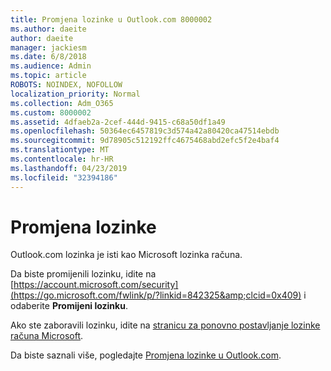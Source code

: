 ```yaml
---
title: Promjena lozinke u Outlook.com 8000002
ms.author: daeite
author: daeite
manager: jackiesm
ms.date: 6/8/2018
ms.audience: Admin
ms.topic: article
ROBOTS: NOINDEX, NOFOLLOW
localization_priority: Normal
ms.collection: Adm_O365
ms.custom: 8000002
ms.assetid: 4dfaeb2a-2cef-444d-9415-c68a50df1a49
ms.openlocfilehash: 50364ec6457819c3d574a42a80420ca47514ebdb
ms.sourcegitcommit: 9d78905c512192ffc4675468abd2efc5f2e4baf4
ms.translationtype: MT
ms.contentlocale: hr-HR
ms.lasthandoff: 04/23/2019
ms.locfileid: "32394186"
---
```

# <a name="change-your-password"></a>Promjena lozinke

Outlook.com lozinka je isti kao Microsoft lozinka računa.
  
Da biste promijenili lozinku, idite na [https://account.microsoft.com/security](https://go.microsoft.com/fwlink/p/?linkid=842325&amp;clcid=0x409) i odaberite **Promijeni lozinku**. 
  
Ako ste zaboravili lozinku, idite na [stranicu za ponovno postavljanje lozinke računa Microsoft](https://go.microsoft.com/fwlink/p/?linkid=841909).
  
Da biste saznali više, pogledajte [Promjena lozinke u Outlook.com](https://go.microsoft.com/fwlink/?linkid=873109).
  

